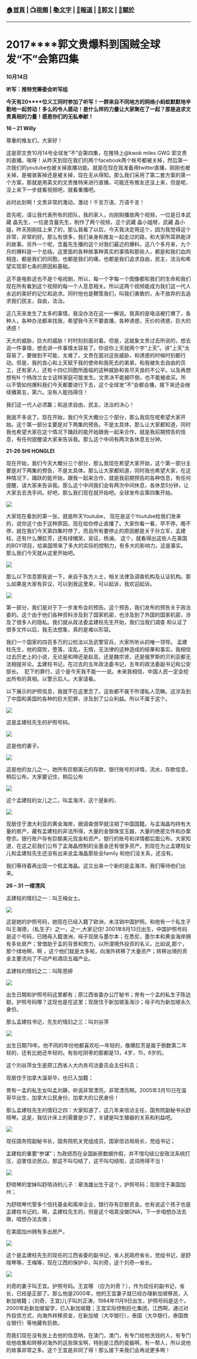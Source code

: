 ###  [:house:首頁](https://github.com/ourhimalayas/home) | [:tv:視頻](https://github.com/ourhimalayas/videos) | [:books:文字](https://github.com/ourhimalayas/txt) | [:newspaper:報道](https://github.com/ourhimalayas/news) | [:eagle:郭文](https://github.com/ourhimalayas/guomedia) | [:pray:關於](https://github.com/ourhimalayas/home/tree/master/about)
---
# **2017****郭文贵爆料到国贼全球发“不”会第四集**

**10****月14****日**

**听写：推特党筹委会听写组**



**今天有20****位义工同时参加了听写！一群来自不同地方的网络小蚂蚁默默地辛勤地一起劳动！多么的令人感动！是什么样的力量让大家聚在了一起？那是追求文贵真相的力量！感恩你们的无私奉献！**











**16 – 21 Willy**



尊重的推友们，大家好！



这是郭文贵10月14号全球发“不”会第四集，在推特上@kwok miles GWG 郭文贵的直播。唉呀！从昨天到现在我们的两个facebook两个帐号都被关掉，然后第一次我们的youtube也被关掉直播功能。就是在现在我准备用twitter直播，刚刚也被关掉，是被骇客掉还是被关掉，现在无从得知。那么我们采用了第二套方案的第一个方案，那就是用英文的文贵推特来进行直播，可能还有推友还没上来，但是呢，没上来下一步就看视频吧，就看重播吧。

此时此刻啊！文贵非常的激动，激动！千言万语，万语千言！



首先呢，请让我代表所有的团队，我的家人，向刚刚播放两个视频，一位是日本武藏 晶先生，一位是含蓄先生，制作了两个视频，这个武藏 晶小姐呀，武藏 晶小姐，昨天刚刚挂上来了的，那么我看了以后，今天我决定用这个，因为我觉得这个非常，非常的好。那么有很多，我们亲身和推友一起走过的路，和大家所耳熟能详的故事。另外一个呢，含蓄先生播的这个对我们最近的爆料，这八个多月来，九个月的爆料是一个总结。这里面的各种故事种真实的事情和那些人，都是和我们血肉相连，都是我们的同胞，也都是我们的痛，也都是我们追求自由，民主，法治和希望实现郭七条的原因和基础。



这不是电影这也不是个电视剧，所以，每一个字每一个图像都和我们的生命和我们现在所有看到这个视频的每一个人息息相关。所以这两个视频能成为我们这一代人永远的美好的记忆和追求。同时他也是鞭策我们，叫我们勇敢的，永不放弃的去追求我们民主，自由，法治。

这几天来发生了太多的事情，我没办法在这一一解说。我真的是电话被打爆了，各种人，各种办法都来找我，希望我今天不要直播，各种诱惑，天价的诱惑，巨大的诱惑！



天大的威胁，巨大的威胁！时时刻刻面对着。但是，这就象文贵过去所说的，想去说一件事情，想去讲一件事情太容易了。你说你上天就两个字“上天”。讲“上天”太容易了，要做到不可能，太难了。文贵在面对这些威胁，和诱惑的时候时刻都行动。但是，我的良心和上天赋于我的使命和我死去的弟弟，和我被失去自由的员工，还有家人，还有十四亿同胞所面临的这种威胁和丧尽天良的不公平。以及再想想有N 个杨改兰女士这样家庭可能发生。文贵决不能被吓倒，也不能被收买。所以不管如何爆料我们今天都要进行下去，这个全球发“不”会都会播，接下来还会继续播第五，第六。没有人能挡得住！



我们这一代人必须赢；和追求自由，民主，法治的决心！



我就不多说了。现在开始，我们今天大概分三个部分，那么我现在呢希望大家开始。这个第一部分主要是对下两集的预告。不是太具体，那么让大家都知道，同时我也希望大家在这个情况下踊跃的能开始跟我一起来合作，就是我前期预告的信息，有任何提醒请大家来告诉我。那么这个中间有两次各休息五分钟。







**21-26 SHI HONGLEI**









现在开始，我们今天大概分三个部分，那么我现在希望大家开始，这个第一部分主要是对下两集的预告，不是太具体。那么让大家都知道，同时我也希望大家，在这种情况下，踊跃的能开始，跟我一起来合作，就是我前期预告的各种信息，有任何提醒，请大家来告诉我。那么这个中间我们会有两次中间休息，各休息5分钟，让大家去去洗手间。好吧，那么我们现在就开始吧。全球发布会第四集开始。

[![](https://4.bp.blogspot.com/-q4nsiLvSEI4/WeKPwzOismI/AAAAAAAAAsI/viKwj2JThGk9dxPZGqXx4I5RBqKxdemOACLcBGAs/s400/4-1.PNG)](https://4.bp.blogspot.com/-q4nsiLvSEI4/WeKPwzOismI/AAAAAAAAAsI/viKwj2JThGk9dxPZGqXx4I5RBqKxdemOACLcBGAs/s1600/4-1.PNG)





大家现在看到的第一张，就是昨天Youtube， 现在是这个Youtube给我们发来的，说你这个由于这种原因，现在给你停止直播了。大家你看一看，早不停，晚不停，就在我们今天第四集时停了。而且所有要停止的原因都是关于孙立军，孟建柱，还有什么爆肛芳，还有绿帽吴，吴征，杨澜。 这个，就看得出这些人在美国的BGY项目，给美国带来了多大的实际的控制力，有多大的影响力。这是事实。那么我们今天就从这里开始吧。

[![](https://1.bp.blogspot.com/-d9OXhem_0UY/WeKQHx61GKI/AAAAAAAAAsM/pSHwMK-pMaQDwMp65WKPZ1q_ZN4E9tFqACLcBGAs/s400/4-2.PNG)](https://1.bp.blogspot.com/-d9OXhem_0UY/WeKQHx61GKI/AAAAAAAAAsM/pSHwMK-pMaQDwMp65WKPZ1q_ZN4E9tFqACLcBGAs/s1600/4-2.PNG)





那么以下信息那我说一下，来自于各方人士，相关法律及调查机构及认证机构。那么如果是大家有异议，可以到我这里来，可以起诉，我欢迎起诉。

[![](https://2.bp.blogspot.com/-ZIC78JQ6yOY/WeKQaoT5HjI/AAAAAAAAAsQ/NCTpJ_13voIHXJdOLTlT9D5LuC4-5lsygCLcBGAs/s400/4-3.PNG)](https://2.bp.blogspot.com/-ZIC78JQ6yOY/WeKQaoT5HjI/AAAAAAAAAsQ/NCTpJ_13voIHXJdOLTlT9D5LuC4-5lsygCLcBGAs/s1600/4-3.PNG)





第一部分，我们是对于下一步发布会的预告。这个预告，我们发布的预告关于政法委的。这个由于他们各种资料涉及到了国家机密，也涉及到了外国的国家机密，涉及了很多人的隐私。我们就从政法委孟建柱先生开始，我们当我们调查 和认证了很多文件以后，我无法想象，真的是难以形容。



我们一个国家的四百多万的公检法以及武警官兵，大家所听从的唯一领导。 孟建柱先生，他的腐败，堕落，淫乱，无情，无法律的这种造成的结果和事实。我相信过去历史上的小说，无论是和珅还是赵高，还是魏宗贤，还是俄罗斯的贝利亚都无法相提并论。孟建柱书记，在过去的五年政法委书记，五年的政法委副书记和公安部长。  犯下的罪行，这个是今天我不能一一说。未来我相信，中国人民一定会挖出所有的真相，以警示后人。大家请看。



以下展示的护照信息，我就不在这里念了。这些都不属于所谓私人范畴。这涉及到了中国和美国的各种的巨大犯罪，涉及到了公众利益。所以不属于这个。

[![](https://4.bp.blogspot.com/-bzaf872J1RY/WeKRjL82wSI/AAAAAAAAAsY/OEDMJREFE2Ue9Z5SrH7wzEuSDCuhiOnxQCLcBGAs/s400/4-4.PNG)](https://4.bp.blogspot.com/-bzaf872J1RY/WeKRjL82wSI/AAAAAAAAAsY/OEDMJREFE2Ue9Z5SrH7wzEuSDCuhiOnxQCLcBGAs/s1600/4-4.PNG)







这是孟建柱先生的护照号码。





[![](https://1.bp.blogspot.com/-AHjriI09XmU/WeKRuKyN1UI/AAAAAAAAAsc/KgnY3jvp7QkTJuAQR84Nt1mENXBbk5BewCLcBGAs/s400/4-5.PNG)](https://1.bp.blogspot.com/-AHjriI09XmU/WeKRuKyN1UI/AAAAAAAAAsc/KgnY3jvp7QkTJuAQR84Nt1mENXBbk5BewCLcBGAs/s1600/4-5.PNG)







这是他的妻子。



[![](https://2.bp.blogspot.com/-CuRTJSGr_K8/WeKR6l1RmxI/AAAAAAAAAsg/L5TLOk4UAikH7ylShEWuQuUuuSEY3cGkACLcBGAs/s400/4-6.PNG)](https://2.bp.blogspot.com/-CuRTJSGr_K8/WeKR6l1RmxI/AAAAAAAAAsg/L5TLOk4UAikH7ylShEWuQuUuuSEY3cGkACLcBGAs/s1600/4-6.PNG)





这是他的女儿之一。她所有巨额美元的存款，银行账号的详情，流水，存款信息，稍后公布。大家要记住，稍后公布

[![](https://2.bp.blogspot.com/-Nk8FrfcTr3w/WeKSIgRg6KI/AAAAAAAAAsk/IkaBPtN0Q4U4_NCJ7V75bLv6Oerp_StigCLcBGAs/s400/4-7.PNG)](https://2.bp.blogspot.com/-Nk8FrfcTr3w/WeKSIgRg6KI/AAAAAAAAAsk/IkaBPtN0Q4U4_NCJ7V75bLv6Oerp_StigCLcBGAs/s1600/4-7.PNG)





这个孟建柱的女儿之二，叫孟海洋，这个是新的，



[![](https://3.bp.blogspot.com/-fiNjyckjkhQ/WeKSdS_goII/AAAAAAAAAso/-mnM0xeglzwv-79jpGhSfyDzUVdurwQrACLcBGAs/s400/4-8.PNG)](https://3.bp.blogspot.com/-fiNjyckjkhQ/WeKSdS_goII/AAAAAAAAAso/-mnM0xeglzwv-79jpGhSfyDzUVdurwQrACLcBGAs/s1600/4-8.PNG)



现居住于澳大利亚的黄金海岸，据调查很早就注销了中国国籍。与孟海晶均持有大量的房产，藏有孟建柱的非法所得，大量的金银珠宝玉器，大量的绝密文件和办案卷宗。银行账户存有巨额美元现金和资产。银行的账号和详情都后面公布。大家知道，在这之前我们公布了孟海晶控制的全基金还有很多资产。到现在为止孟建柱女儿和孟建柱先生还没有出来说孟海晶那些全family 和他们没关系，还没有。

我们等待着再出现一个假孟海晶。这又出来一个新的是孟海洋。我们等待他们出来。







**26 – 31 一缕清风**





孟建柱的情妇之一：叫王梅女士。



[![](https://4.bp.blogspot.com/-b6AGrYHr4D8/WeKTZ5klA6I/AAAAAAAAAsw/Y9cFDtYZ_kUxblzUQw3o0QkUbkki0QZcwCLcBGAs/s400/4-9.PNG)](https://4.bp.blogspot.com/-b6AGrYHr4D8/WeKTZ5klA6I/AAAAAAAAAsw/Y9cFDtYZ_kUxblzUQw3o0QkUbkki0QZcwCLcBGAs/s1600/4-9.PNG)



这是她的护照号码，她现在已经入籍了欧洲，未注销中国护照。和他有一个私生子叫王海德，（私生子）之一，之一,大家记住! 2001年8月13日出生，中国护照号码是这个号码，已随母入籍澳洲，母子现居与墨尔本；在悉尼，墨尔本和黄金海岸拥有多处房产；曾借助于孟的背景和势力，以所谓境外投资的名义，比如说,那个，那个绿地啊，啊 ，这个他们就是太多啦，向海外转移了大量资产；转移出境的资金主要流向了不动产和酒店五福产业。



孟建柱的情妇之二：叫陈思婷



[![](https://1.bp.blogspot.com/-RKYw9JqhtuE/WeKTwK-MA9I/AAAAAAAAAs4/V4BDnaDwyrUglgQYBMT0DlOtW-LCKSYCwCLcBGAs/s400/4-10.PNG)](https://1.bp.blogspot.com/-RKYw9JqhtuE/WeKTwK-MA9I/AAAAAAAAAs4/V4BDnaDwyrUglgQYBMT0DlOtW-LCKSYCwCLcBGAs/s1600/4-10.PNG)



出生日期和护照号码这里都有；原江西省委办公厅秘书；育有一个孟的私生子陈达聪，护照号码哪？这现也是在这里；现居住于新加坡圣淘沙；母子均为新加坡永久身份。



那么孟建柱书记，先生的情妇之三：叫刘谷萍





[![](https://2.bp.blogspot.com/-_q_5eIzyYKI/WeKUpFWOEEI/AAAAAAAAAs8/3XCqH_7vrzEOITN3JnoBVd2XyzY709tYgCLcBGAs/s400/4-11.PNG)](https://2.bp.blogspot.com/-_q_5eIzyYKI/WeKUpFWOEEI/AAAAAAAAAs8/3XCqH_7vrzEOITN3JnoBVd2XyzY709tYgCLcBGAs/s1600/4-11.PNG)





出生日期79年。他不同的年份他都喜欢吃—年轻的，像爆肛芳是属于倒数第二年轻的，还有比她还年轻的。有些吃阴枣的那都是13，4岁，15，6岁的。

这个刘谷萍女生是原江西省人大内务司法委员会主任科员；

现居住于加拿大温哥华，也已入加籍；

育有一孟的私生女叫孟刘静，听说非常漂亮，非常漂亮啊。2005年3月10日在温哥华出生，加拿大公民身份，加拿大的公民身份！



那么孟建柱先生的情妇之四：大家知道了，这几年来信访主任，国务院副秘书长舒晓琴。这是，我估计床上的需要是少了，关键是叫生殖器的关系和利益吧。



[![](https://1.bp.blogspot.com/-8FplTB1TD54/WeKVFFsf3eI/AAAAAAAAAtA/lgET3VbicRgOFypxYLJc65zesjHPkpejwCLcBGAs/s400/4-12.PNG)](https://1.bp.blogspot.com/-8FplTB1TD54/WeKVFFsf3eI/AAAAAAAAAtA/lgET3VbicRgOFypxYLJc65zesjHPkpejwCLcBGAs/s1600/4-12.PNG)



现任国务院副秘书长，国务院机关党组成员，国家信访局局长，党组书记；

孟建柱的重要“参谋”；为政绩而在全国新房数据作假，并不惜勾结公安政法系统打压，迫害信访民众。那这不叫勾结了，这不叫勾结啦，这词用得不当！





[![](https://4.bp.blogspot.com/-RxbolR6rzCU/WeKVtlG_V3I/AAAAAAAAAtM/NkkUOYbT_RENBYAGEWue9afYQWAZkWPPQCLcBGAs/s400/4-13.PNG)](https://4.bp.blogspot.com/-RxbolR6rzCU/WeKVtlG_V3I/AAAAAAAAAtM/NkkUOYbT_RENBYAGEWue9afYQWAZkWPPQCLcBGAs/s1600/4-13.PNG)





舒晓琴的堂妹叫舒晓诗的儿子：章浩雄出生于这个，护照号码；现居住于美国加州；

为舒晓琴代管多个信托基金和离岸企业，银行存有巨额资金。也有说这个孩子也是孟建柱书记的，啊，孟建柱先生的，但是这个咱真没做DNA，下一步咱想办法去做，咱想办法去做；

在美国加州拥有多出房产。

[![](https://4.bp.blogspot.com/-Vn4nEO3tR1o/WeKV6go0OvI/AAAAAAAAAtQ/kHwYH1I4IiY_TVmI7DWEdb6oyGQouWmWACLcBGAs/s400/4-14.PNG)](https://4.bp.blogspot.com/-Vn4nEO3tR1o/WeKV6go0OvI/AAAAAAAAAtQ/kHwYH1I4IiY_TVmI7DWEdb6oyGQouWmWACLcBGAs/s1600/4-14.PNG)





这个是孟建柱先生的现任的江西省委的副书记，省人民政府省长，党组书记，是舒晓琴等，王梅等，现在江西的保护伞，叫刘奇，这个刘奇—省长。



[![](https://1.bp.blogspot.com/-iJ3dJlGYGfk/WeKWKo49XuI/AAAAAAAAAtU/44pqILNrjyokPZKL0i2frihYzMjL-cQcwCLcBGAs/s400/4-15.PNG)](https://1.bp.blogspot.com/-iJ3dJlGYGfk/WeKWKo49XuI/AAAAAAAAAtU/44pqILNrjyokPZKL0i2frihYzMjL-cQcwCLcBGAs/s1600/4-15.PNG)



刘奇的妻子叫王宜。护照号码。王宜哪 （应为刘奇？），作为现任的副书记，省长，已经是正部了。那么他是2000年，他的王宜妻子就已经办理新加坡移民，入新加坡籍；（刘奇，王宜)儿子叫刘正涛，1984年11月9日出生，护照号码是这个，2000年赴新加坡留学，已入新加坡籍；王宜实际控制巨化集团，江西啊，通过对外投资方式，向海外转移资金，在新加坡（大华银行），泰国（大华银行，泰国商业银行）等地藏有巨款。



而我们现在没有放上去他的信息呐，在澳门，澳门，有专门给他洗钱的人，有专门给他收集和转移对海外的这些珠宝啊，特别是江西的瓷器啊，有一帮人，所以说他的故事非常之多。这个王宜是非同了得！那么接下来我们会再说更多啊！


  
<u></u><sub></sub><sup></sup><strike></strike>